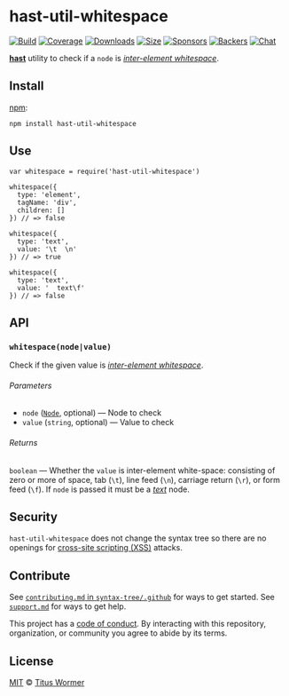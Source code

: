 hast-util-whitespace
====================

[![Build](https://img.shields.io/travis/syntax-tree/hast-util-whitespace.svg)](https://travis-ci.org/syntax-tree/hast-util-whitespace) [![Coverage](https://img.shields.io/codecov/c/github/syntax-tree/hast-util-whitespace.svg)](https://codecov.io/github/syntax-tree/hast-util-whitespace) [![Downloads](https://img.shields.io/npm/dm/hast-util-whitespace.svg)](https://www.npmjs.com/package/hast-util-whitespace) [![Size](https://img.shields.io/bundlephobia/minzip/hast-util-whitespace.svg)](https://bundlephobia.com/result?p=hast-util-whitespace) [![Sponsors](https://opencollective.com/unified/sponsors/badge.svg)](https://opencollective.com/unified) [![Backers](https://opencollective.com/unified/backers/badge.svg)](https://opencollective.com/unified) [![Chat](https://img.shields.io/badge/chat-spectrum-7b16ff.svg)](https://spectrum.chat/unified/syntax-tree)

[**hast**](https://github.com/syntax-tree/hast) utility to check if a `node` is [*inter-element whitespace*](https://html.spec.whatwg.org/#inter-element-whitespace).

Install
-------

[npm](https://docs.npmjs.com/cli/install):

    npm install hast-util-whitespace

Use
---

    var whitespace = require('hast-util-whitespace')

    whitespace({
      type: 'element',
      tagName: 'div',
      children: []
    }) // => false

    whitespace({
      type: 'text',
      value: '\t  \n'
    }) // => true

    whitespace({
      type: 'text',
      value: '  text\f'
    }) // => false

API
---

### `whitespace(node|value)`

Check if the given value is [*inter-element whitespace*](https://html.spec.whatwg.org/#inter-element-whitespace).

###### Parameters

-   `node` ([`Node`](https://github.com/syntax-tree/hast#nodes), optional) — Node to check
-   `value` (`string`, optional) — Value to check

###### Returns

`boolean` — Whether the `value` is inter-element white-space: consisting of zero or more of space, tab (`\t`), line feed (`\n`), carriage return (`\r`), or form feed (`\f`). If `node` is passed it must be a [*text*](https://github.com/syntax-tree/hast#text) node.

Security
--------

`hast-util-whitespace` does not change the syntax tree so there are no openings for [cross-site scripting (XSS)](https://en.wikipedia.org/wiki/Cross-site_scripting) attacks.

Contribute
----------

See [`contributing.md` in `syntax-tree/.github`](https://github.com/syntax-tree/.github/blob/master/contributing.md) for ways to get started. See [`support.md`](https://github.com/syntax-tree/.github/blob/master/support.md) for ways to get help.

This project has a [code of conduct](https://github.com/syntax-tree/.github/blob/master/code-of-conduct.md). By interacting with this repository, organization, or community you agree to abide by its terms.

License
-------

[MIT](license) © [Titus Wormer](https://wooorm.com)
